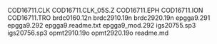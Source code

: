 COD16711.CLK
COD16711.CLK_05S.Z
COD16711.EPH
COD16711.ION
COD16711.TRO
brdc0160.12n
brdc2910.19n
brdc2920.19n
epgga9.291
epgga9.292
epgga9.readme.txt
epgga9_mod.292
igs20755.sp3
igs20756.sp3
opmt2910.19o
opmt2920.19o
readme.md
